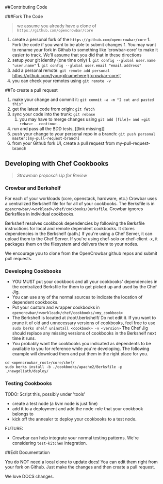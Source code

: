 ##Contributing Code

###Fork The Code

> we assume you already have a clone of  `https://github.com/opencrowbar/core`

  1. create a personal fork of the `https://github.com/opencrowbar/core`
    1. Fork the code if you want to be able to submit changes
    1. You may want to rename your fork in Github to something like 'crowbar-core' to make it easier to track.  We'll assume that you did that in these directions
  1. setup your git identity (one time only)
    1. `git config --global user.name "user.name"`
    1. `git config --global user.email "email.address"`
  1. add a personal remote: `git remote add personal `https://github.com/[yourgitnamehere]/[crowbar-core]`
  1. you can check your remotes using `git remote -v`

##To create a pull request

  1. make your change and commit it: `git commit -a -m "I cut and pasted this"`
  1. get the latest code from origin: `git fetch`
  1. sync your code into the trunk: `git rebase`
     1. you may have to merge changes using `git add [file]= and =git rebase --continue--`
  1. run and pass all the BDD tests, [[link missing]]
  1. push your change to your personal repo in a branch: `git push personal master:[my-pull-request-branch]`
  1. from your Github fork UI, create a pull request from my-pull-request-branch

## Developing with Chef Cookbooks

> _Strawman proposal: Up for Review_

### Crowbar and Berkshelf

For each of your workloads (core, openstack, hardware, etc.) Crowbar uses a centralized Berkshelf file for for all of your cookbooks. The Berksfile is in `opencrowbar/<workload>/chef/cookbooks/Berksfile`.  Crowbar ignores Berksfiles in individual cookbooks.

Berkshelf resolves cookbook dependencies by following the Berksfile instructions for local and remote dependent cookbooks.  It stores dependencies in the Berkshelf (path.)  If you're using a Chef Server, it can upload them to the Chef Server.  If you're using chef-solo or chef-client -x, it packages them on the filesystem  and delivers them to your nodes. 

We encourage you to clone from the OpenCrowbar github repos and submit pull requests.

### Developing Cookbooks

  * YOU MUST put your cookbook and all your cookbooks' dependencies in the centralized Berksfile for them to get picked up and used by the Chef Jig. 
  * You can use any of the normal sources to indicate the location of dependent cookbooks.
  * Put your custom and wrapper cookbooks in `opencrowbar/<workload>/chef/cookbooks/<my_cookbook>` 
  * The Berkshelf is located at /root/.berkshelf/  Do not edit it.  If you want to prune it of old and unnecessary versions of cookbooks, feel free to use `sudo berks shelf uninstall <cookbook> -v <version>`  The Chef Jig should replace any missing versions of cookbooks in the Berkshelf next time it runs.
  * You probably want the cookbooks you indicated as dependents to be available to you for reference while you're developing.  The following example will download them and put them in the right place for you.

```
cd <opencrowbar_root>/core/chef/
sudo berks install -b ./cookbooks/apache2/Berksfile -p ./newgoliath/deploy/
```

### Testing Cookbooks

TODO: Script this, possibly under 'tools'

   * create a test node (a kvm node is just fine)
   * add it to a deployment and add the node-role that your cookbook belongs to
   * kick off the annealer to deploy your cookbooks to a test node.

FUTURE:

   * Crowbar can help integrate your normal testing patterns.  We're considering `test-kitchen` integration.


##Edit Documentation

You do NOT need a local clone to update docs!  You can edit them right from your fork on Github.  Just make the changes and then create a pull request.  

We love DOCS changes.
